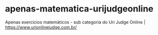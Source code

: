 # apenas-matematica-urijudgeonline

Apenas exercícios matemáticos - sub categoria do Uri Judge Online | https://www.urionlinejudge.com.br/

